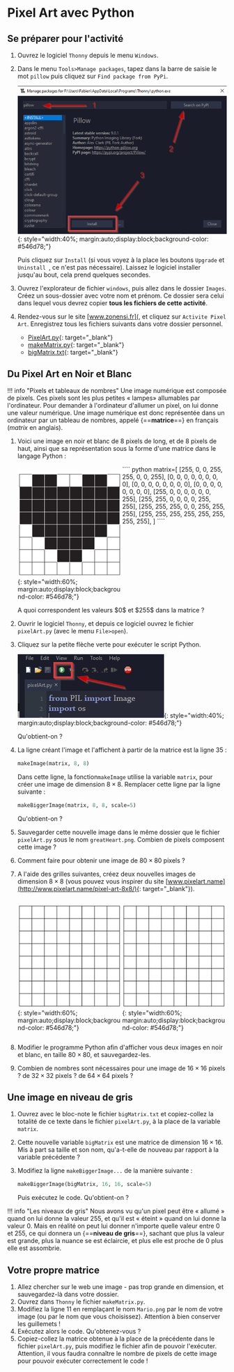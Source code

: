 # Pixel Art avec Python


## Se préparer pour l'activité

1. Ouvrez le logiciel `Thonny` depuis le menu `Windows`.
2. Dans le menu `Tools>Manage packages`, tapez dans la barre de saisie le mot `pillow` puis cliquez sur `Find package from PyPi`.

	![Thonny1.png](Thonny1.png){: style="width:40%; margin:auto;display:block;background-color: #546d78;"}
	
	Puis cliquez sur `Install` (si vous voyez à la place les boutons `Upgrade` et `Uninstall `, ce n'est pas nécessaire). Laissez le logiciel installer jusqu'au bout, cela prend quelques secondes.
	
3. Ouvrez l'explorateur de fichier `windows`, puis allez dans le dossier `Images`. Créez un sous-dossier avec votre nom et prénom. Ce dossier sera celui dans lequel vous devrez copier **tous les fichiers de cette activité**.
4. Rendez-vous sur le site [www.zonensi.fr](, et cliquez sur `Activite Pixel Art`. Enregistrez tous les fichiers suivants dans votre dossier personnel.

	* [PixelArt.py](https://fvergniaud-drive.mytoutatice.cloud/public?sharecode=bqphfzyLT0yK){: target="_blank"}
	* [makeMatrix.py](https://fvergniaud-drive.mytoutatice.cloud/public?sharecode=wov9s1safq67){: target="_blank"}
	* [bigMatrix.txt](https://fvergniaud-drive.mytoutatice.cloud/public?sharecode=Eq1v3AzO0X7d){: target="_blank"}

## Du Pixel Art en Noir et Blanc

!!! info "Pixels et tableaux de nombres"
	Une image numérique est composée de pixels. Ces pixels sont les plus petites &laquo; lampes&raquo; allumables par l'ordinateur. Pour demander à l'ordinateur d'allumer un pixel, on lui donne une valeur numérique. Une image numérique est donc représentée dans un ordinateur par un tableau de nombres, appelé {==**matrice**==} en français  (*matrix* en anglais).


1. Voici une image en noir et blanc de 8 pixels de long, et de 8 pixels de haut, ainsi que sa représentation sous la forme d'une matrice dans le langage Python :

	<div style="display:flex;">
	<div style="display : inline; width : 50%;">
	
	![coeur.png](coeur.png){: style="width:60%; margin:auto;display:block;background-color: #546d78;"}
	
	</div>
	<div style="display : inline; width : 50%;">
	```` python
	matrix=[
		[255, 0, 0, 255, 255, 0, 0, 255],
		[0, 0, 0, 0, 0, 0, 0, 0],
		[0, 0, 0, 0, 0, 0, 0, 0],
		[0, 0, 0, 0, 0, 0, 0, 0],
		[255, 0, 0, 0, 0, 0, 0, 255],
		[255, 255, 0, 0, 0, 0, 255, 255],
		[255, 255, 255, 0, 0, 255, 255, 255],
		[255, 255, 255, 255, 255, 255, 255, 255],
		]
	````
	</div>
	</div>
	A quoi correspondent les valeurs $0$ et $255$ dans la matrice ?

2. Ouvrir le logiciel `Thonny`, et depuis ce logiciel ouvrez le fichier `pixelArt.py`  (avec le menu `File>open`).
3. Cliquez sur la petite flèche verte pour exécuter le script Python.

	![Thonny2.png](Thonny2.png){: style="width:40%; margin:auto;display:block;background-color: #546d78;"}

	Qu'obtient-on ?

4. La ligne créant l'image et l'affichent à partir de la matrice est la ligne 35 :

	```` python
	makeImage(matrix, 8, 8)
	````
	
	Dans cette ligne, la fonction`makeImage` utilise la variable `matrix`, pour créer une image de dimension $8 \times 8$. Remplacer cette ligne par la ligne suivante :

	```` python
	makeBiggerImage(matrix, 8, 8, scale=5)
	````

	Qu'obtient-on ?

5. Sauvegarder cette nouvelle image dans le même dossier que le fichier `pixelArt.py` sous le nom `greatHeart.png`. Combien de pixels composent cette image ?
6. Comment faire pour obtenir une image de $80\times 80$ pixels ?
7. A l'aide des grilles suivantes, créez deux nouvelles images de dimension $8\times 8$ (vous pouvez vous inspirer du site [www.pixelart.name](http://www.pixelart.name/pixel-art-8x8/){: target="_blank"}).
	<div style="display:flex;">
	<div style="display : inline; width : 50%;">
	
	![grille.png](grille.png){: style="width:60%; margin:auto;display:block;background-color: #546d78;"}
	
	</div>
	<div style="display : inline; width : 50%;">
	
	![grille.png](grille.png){: style="width:60%; margin:auto;display:block;background-color: #546d78;"}
	
	</div>
	</div>
	
8. Modifier le programme Python afin d'afficher vous deux images en noir et blanc, en taille $80 \times 80$, et sauvegardez-les.

9. Combien de nombres sont nécessaires pour une image de $16 \times 16$ pixels ? de $32 \times 32$ pixels ? de $64 \times 64$ pixels ?


## Une image en niveau de gris

1. Ouvrez avec le bloc-note le fichier `bigMatrix.txt` et copiez-collez la totalité de ce texte dans le fichier `pixelArt.py`, à la place de la variable `matrix`.
2. Cette nouvelle variable `bigMatrix` est une matrice de dimension $16 \times 16$. Mis à part sa taille et son nom, qu'a-t-elle de nouveau par rapport à la variable précédente ?
3. Modifiez la ligne `makeBiggerImage...` de la manière suivante :

	```` python
	makeBiggerImage(bigMatrix, 16, 16, scale=5)
	````
	
	Puis exécutez le code. Qu'obtient-on ?


!!! info "Les niveaux de gris"
	Nous avons vu qu'un pixel peut être &laquo; allumé &raquo; quand on lui donne la valeur $255$, et qu'il est &laquo; éteint &raquo; quand on lui donne la valeur $0$. Mais en réalité on peut lui donner n'importe quelle valeur entre $0$ et $255$, ce qui donnera un {==**niveau de gris**==}, sachant que plus la valeur est grande, plus la nuance se est éclaircie, et plus elle est proche de $0$ plus elle est assombrie.

## Votre propre matrice

1. Allez chercher sur le web une image - pas trop grande en dimension, et sauvegardez-là dans votre dossier.
2. Ouvrez dans `Thonny` le fichier `makeMatrix.py`.
3. Modifiez la ligne $11$ en remplaçant le nom `Mario.png` par le nom de votre image (ou par le nom que vous choisissez). Attention à bien conserver les guillemets !
4. Exécutez alors le code. Qu'obtenez-vous ?
5. Copiez-collez la matrice obtenue à la place de la précédente dans le fichier `pixelArt.py`, puis modifiez le fichier afin de pouvoir l'exécuter. Attention, il vous faudra connaître le nombre de pixels de cette image pour pouvoir exécuter correctement le code !

